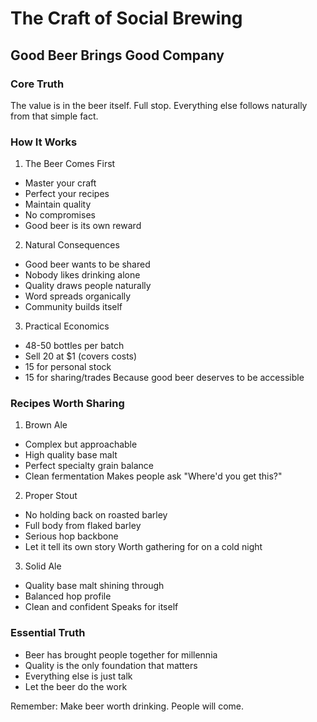 # The Craft of Social Brewing

## Good Beer Brings Good Company

### Core Truth

The value is in the beer itself. Full stop.
Everything else follows naturally from that simple fact.

### How It Works

1. The Beer Comes First

- Master your craft
- Perfect your recipes
- Maintain quality
- No compromises
- Good beer is its own reward

2. Natural Consequences

- Good beer wants to be shared
- Nobody likes drinking alone
- Quality draws people naturally
- Word spreads organically
- Community builds itself

3. Practical Economics

- 48-50 bottles per batch
- Sell 20 at $1 (covers costs)
- 15 for personal stock
- 15 for sharing/trades
  Because good beer deserves to be accessible

### Recipes Worth Sharing

1. Brown Ale

- Complex but approachable
- High quality base malt
- Perfect specialty grain balance
- Clean fermentation
  Makes people ask "Where'd you get this?"

2. Proper Stout

- No holding back on roasted barley
- Full body from flaked barley
- Serious hop backbone
- Let it tell its own story
  Worth gathering for on a cold night

3. Solid Ale

- Quality base malt shining through
- Balanced hop profile
- Clean and confident
  Speaks for itself

### Essential Truth

- Beer has brought people together for millennia
- Quality is the only foundation that matters
- Everything else is just talk
- Let the beer do the work

Remember: Make beer worth drinking. People will come.
